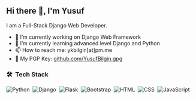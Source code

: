 <h2>Hi there 👋, I'm Yusuf</h2>

I am a Full-Stack Django Web Developer.

- 🔭 I’m currently working on Django Web Framework
- 🌱 I’m currently learning advanced level Django and Python
- 📫 How to reach me: ykbilgin[at]pm.me
- 🔑 My PGP Key: [github.com/YusufBilgin.gpg](https://github.com/YusufBilgin.gpg)

### 🛠 &nbsp;Tech Stack 

![Python](https://img.shields.io/badge/-Python-05122A?style=flat&logo=python)&nbsp;
![Django](https://img.shields.io/badge/-Django-05122A?style=flat&logo=django&logoColor=092E20)&nbsp;
![Flask](https://img.shields.io/badge/-Flask-05122A?style=flat&logo=flask)&nbsp;
![Bootstrap](https://img.shields.io/badge/-Bootstrap-05122A?style=flat&logo=bootstrap&logoColor=563D7C)&nbsp;
![HTML](https://img.shields.io/badge/-HTML-05122A?style=flat&logo=HTML5)&nbsp;
![CSS](https://img.shields.io/badge/-CSS-05122A?style=flat&logo=CSS3&logoColor=1572B6)&nbsp;
![JavaScript](https://img.shields.io/badge/-JavaScript-05122A?style=flat&logo=javascript)&nbsp;


